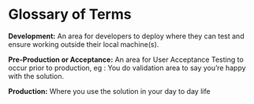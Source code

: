 # Glossary of Terms #

**Development:** An area for developers to deploy where they can test and ensure working outside their local machine(s).

**Pre-Production or Acceptance:** An area for User Acceptance Testing to occur prior to production, eg : You do validation area to say you’re happy with the solution.

**Production:** Where you use the solution in your day to day life
